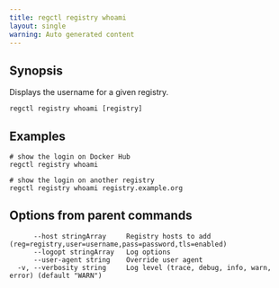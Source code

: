 ```yaml
---
title: regctl registry whoami
layout: single
warning: Auto generated content
---
```


## Synopsis

Displays the username for a given registry.

```shell
regctl registry whoami [registry]
```

## Examples

```shell
# show the login on Docker Hub
regctl registry whoami

# show the login on another registry
regctl registry whoami registry.example.org
```

## Options from parent commands

```text
      --host stringArray     Registry hosts to add (reg=registry,user=username,pass=password,tls=enabled)
      --logopt stringArray   Log options
      --user-agent string    Override user agent
  -v, --verbosity string     Log level (trace, debug, info, warn, error) (default "WARN")
```

